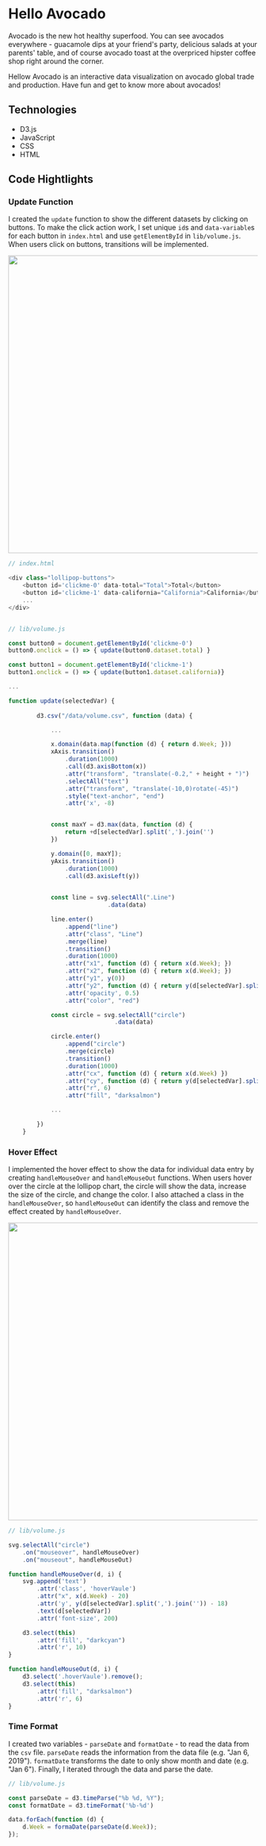# Hello Avocado
Avocado is the new hot healthy superfood. You can see avocados everywhere - guacamole dips at your friend's party, delicious salads at your parents' table, and of course avocado toast at the overpriced hipster coffee shop right around the corner. 

Hellow Avocado is an interactive data visualization on avocado global trade and production. Have fun and get to know more about avocados!

## Technologies 
* D3.js
* JavaScript
* CSS
* HTML

## Code Hightlights
### Update Function

I created the `update` function to show the different datasets by clicking on buttons. To make the click action work, I set unique `id`s and `data-variable`s for each button in `index.html` and use `getElementById` in `lib/volume.js`. When users click on buttons, transitions will be implemented. 

<img src="https://media.giphy.com/media/jnJngdh9Bi4e7Ruc6n/giphy.gif" width="600" />

```JavaScript 
// index.html

<div class="lollipop-buttons">
    <button id='clickme-0' data-total="Total">Total</button>
    <button id='clickme-1' data-california="California">California</button>
    ...
</div>


// lib/volume.js

const button0 = document.getElementById('clickme-0')
button0.onclick = () => { update(button0.dataset.total) }

const button1 = document.getElementById('clickme-1')
button1.onclick = () => { update(button1.dataset.california)}

...

function update(selectedVar) {
        
        d3.csv("/data/volume.csv", function (data) {

            ...

            x.domain(data.map(function (d) { return d.Week; }))
            xAxis.transition()
                .duration(1000)
                .call(d3.axisBottom(x))
                .attr("transform", "translate(-0.2," + height + ")")
                .selectAll("text")
                .attr("transform", "translate(-10,0)rotate(-45)")
                .style("text-anchor", "end")
                .attr('x', -8)


            const maxY = d3.max(data, function (d) {
                return +d[selectedVar].split(',').join('')
            })

            y.domain([0, maxY]);
            yAxis.transition()
                .duration(1000)
                .call(d3.axisLeft(y))
                

            const line = svg.selectAll(".Line")
                            .data(data)

            line.enter()
                .append("line")
                .attr("class", "Line")
                .merge(line)
                .transition()
                .duration(1000)
                .attr("x1", function (d) { return x(d.Week); })
                .attr("x2", function (d) { return x(d.Week); })
                .attr("y1", y(0))
                .attr("y2", function (d) { return y(d[selectedVar].split(',').join('')); })
                .attr('opacity', 0.5)
                .attr("color", "red")

            const circle = svg.selectAll("circle")
                              .data(data)

            circle.enter()
                .append("circle")
                .merge(circle)
                .transition()
                .duration(1000)
                .attr("cx", function (d) { return x(d.Week) })
                .attr("cy", function (d) { return y(d[selectedVar].split(',').join('')) })
                .attr("r", 6)
                .attr("fill", "darksalmon")

            ...

        })
    }
```

### Hover Effect

  I implemented the hover effect to show the data for individual data entry by creating `handleMouseOver` and `handleMouseOut` functions. When users hover over the circle at the lollipop chart, the circle will show the data, increase the size of the circle, and change the color. I also attached a class in the `handleMouseOver`, so `handleMouseOut` can identify the class and remove the effect created by `handleMouseOver`. 

  <img src='https://media.giphy.com/media/RNWqL7UkATAZ62C91n/giphy.gif' width='600'/>

```JavaScript
// lib/volume.js

svg.selectAll("circle")
    .on("mouseover", handleMouseOver)
    .on("mouseout", handleMouseOut)

function handleMouseOver(d, i) {
    svg.append('text')
        .attr('class', 'hoverVaule')
        .attr("x", x(d.Week) - 20)
        .attr('y', y(d[selectedVar].split(',').join('')) - 18)
        .text(d[selectedVar])
        .attr('font-size', 200)

    d3.select(this)
        .attr('fill', "darkcyan")
        .attr('r', 10)
}

function handleMouseOut(d, i) {
    d3.select('.hoverVaule').remove();
    d3.select(this)
        .attr('fill', "darksalmon")
        .attr('r', 6)
}
```

### Time Format

  I created two variables - `parseDate` and `formatDate` - to read the data from the `csv` file. `parseDate` reads the information from the data file (e.g. "Jan 6, 2019"). `formatDate` transforms the date to only show month and date (e.g. "Jan 6"). Finally, I  iterated through the data and parse the date.

```JavaScript
// lib/volume.js

const parseDate = d3.timeParse("%b %d, %Y");
const formatDate = d3.timeFormat('%b-%d')

data.forEach(function (d) {
    d.Week = formaDate(parseDate(d.Week));
});
```



